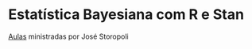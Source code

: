 # Estatística Bayesiana com R e Stan

[Aulas](https://www.youtube.com/playlist?list=PLpTXaEnTpmwNwBwwwLTDmCLekoUPtc0cP) ministradas por José Storopoli
